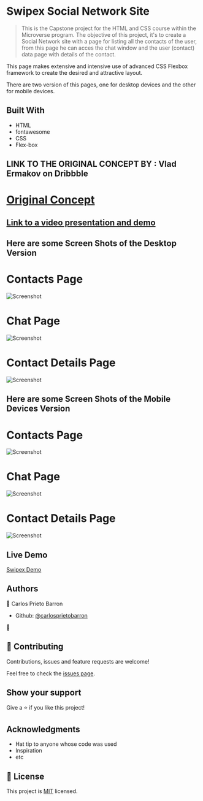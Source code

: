 # Swipex Social Network Site

> This is the Capstone project for the HTML and CSS course within the Microverse program.
The objective of this project, it's to create a Social Network site with a page for listing 
all the contacts of the user, from this page he can acces the chat window and the user (contact)
data page with details of the contact.

This page makes extensive and intensive use of advanced CSS Flexbox framework to create the desired 
and attractive layout.

There are two version of this pages, one for desktop devices and the other for mobile devices.


## Built With

- HTML
- fontawesome
- CSS
- Flex-box

## LINK TO THE ORIGINAL CONCEPT BY : Vlad Ermakov on Dribbble

# [Original Concept](https://dribbble.com/ermalength)

## [Link to a video presentation and demo](https://www.loom.com/share/da0196b55fa740aea9b72eef7d0a9d4a)


## Here are some Screen Shots of the Desktop Version

# Contacts Page
![Screenshot](scshot-index.png)

# Chat Page
![Screenshot](scshot-chat.png)

# Contact Details Page
![Screenshot](scshot-contact-data.png)

## Here are some Screen Shots of the Mobile Devices Version
# Contacts Page
![Screenshot](scshot-index-movil.png)

# Chat Page
![Screenshot](scshot-chat-movil.png)

# Contact Details Page
![Screenshot](scshot-contact-data-movil.png)

## Live Demo

[Swipex Demo](https://rawcdn.githack.com/carlosprietobarron/capstone-socialnet/5bf17a94b8aa47b0f2e376781218d60b71e9d641/index.html)



## Authors

👤 Carlos Prieto Barron

- Github: [@carlosprietobarron](https://github.com/carlosprietobarron)

👤 


## 🤝 Contributing

Contributions, issues and feature requests are welcome!

Feel free to check the [issues page](issues/).

## Show your support

Give a ⭐️ if you like this project!

## Acknowledgments

- Hat tip to anyone whose code was used
- Inspiration
- etc

## 📝 License

This project is [MIT](lic.url) licensed.
